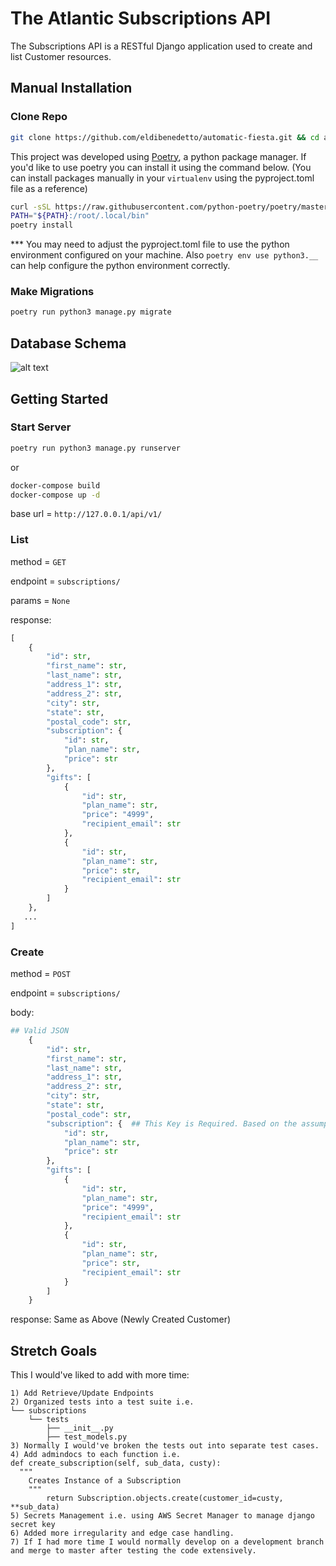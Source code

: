 # The Atlantic Subscriptions API

The Subscriptions API is a RESTful Django application used to create and list Customer resources.
## Manual Installation

### Clone Repo

```bash
git clone https://github.com/eldibenedetto/automatic-fiesta.git && cd automatic-fiesta
```
This project was developed using [Poetry](https://github.com/python-poetry/poetry), a python package manager. If you'd like to use poetry you can install it using the command below. (You can install packages manually in your ```virtualenv``` using the pyproject.toml file as a reference)
```bash
curl -sSL https://raw.githubusercontent.com/python-poetry/poetry/master/install-poetry.py | python3 -
PATH="${PATH}:/root/.local/bin"
poetry install
```
*** You may need to adjust the pyproject.toml file to use the python environment configured on your machine. Also ```poetry env use python3.__``` can help configure the python environment correctly.

### Make Migrations
```bash
poetry run python3 manage.py migrate
```

## Database Schema
![alt text](https://github.com/eldibenedetto/upgraded-barnacle/blob/main/Screen%20Shot%202021-06-07%20at%2011.59.40%20PM.png?raw=true)

## Getting Started
### Start Server
```bash
poetry run python3 manage.py runserver
```
or 
```bash
docker-compose build
docker-compose up -d
```

base url = ```http://127.0.0.1/api/v1/```

### List

method = ```GET```

endpoint = ```subscriptions/```

params = ```None```

response:
```python
[
    {
        "id": str,
        "first_name": str,
        "last_name": str,
        "address_1": str,
        "address_2": str,
        "city": str,
        "state": str,
        "postal_code": str,
        "subscription": {
            "id": str,
            "plan_name": str,
            "price": str
        },
        "gifts": [
            {
                "id": str,
                "plan_name": str,
                "price": "4999",
                "recipient_email": str
            },
            {
                "id": str,
                "plan_name": str,
                "price": str,
                "recipient_email": str
            }
        ]
    },
   ...
]
```
### Create
method = ```POST```

endpoint = ```subscriptions/```

body:
```python
## Valid JSON
    {
        "id": str,
        "first_name": str,
        "last_name": str,
        "address_1": str,
        "address_2": str,
        "city": str,
        "state": str,
        "postal_code": str,
        "subscription": {  ## This Key is Required. Based on the assumption that a Customer must have some kind of subscription
            "id": str,
            "plan_name": str,
            "price": str
        },
        "gifts": [
            {
                "id": str,
                "plan_name": str,
                "price": "4999",
                "recipient_email": str
            },
            {
                "id": str,
                "plan_name": str,
                "price": str,
                "recipient_email": str
            }
        ]
    }
```

response: Same as Above (Newly Created Customer)

## Stretch Goals
This I would've liked to add with more time:
```
1) Add Retrieve/Update Endpoints
2) Organized tests into a test suite i.e.
└── subscriptions
    └── tests
        ├── __init__.py
        ├── test_models.py
3) Normally I would've broken the tests out into separate test cases.
4) Add admindocs to each function i.e.
def create_subscription(self, sub_data, custy):
  """
    Creates Instance of a Subscription
    """
		return Subscription.objects.create(customer_id=custy, **sub_data)
5) Secrets Management i.e. using AWS Secret Manager to manage django secret key
6) Added more irregularity and edge case handling.
7) If I had more time I would normally develop on a development branch and merge to master after testing the code extensively.
```

